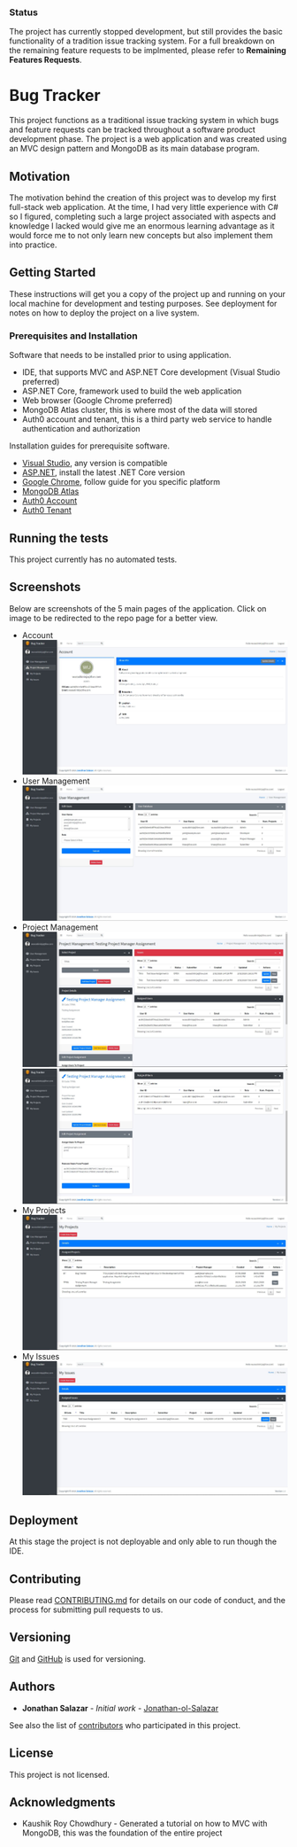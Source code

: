 ### Status 
The project has currently stopped development, but still provides the basic functionality of a tradition issue tracking system. For a full breakdown on the remaining feature requests to be implmented, please refer to **Remaining Features Requests**.

# Bug Tracker

This project functions as a traditional issue tracking system in which bugs and feature requests can be tracked throughout a software product development phase. The project is a web application and was created using an MVC design pattern and MongoDB as its main database program.

## Motivation 

The motivation behind the creation of this project was to develop my first full-stack web application. At the time, I had very little experience with C# so I figured, completing such a large project associated with aspects and knowledge I lacked would give me an enormous learning advantage as it would force me to not only learn new concepts but also implement them into practice.


## Getting Started

These instructions will get you a copy of the project up and running on your local machine for development and testing purposes. See deployment for notes on how to deploy the project on a live system.

### Prerequisites and Installation

Software that needs to be installed prior to using application.

- IDE, that supports MVC and ASP.NET Core development (Visual Studio preferred)
- ASP.NET Core, framework used to build the web application
- Web browser (Google Chrome preferred)
- MongoDB Atlas cluster, this is where most of the data will stored
- Auth0 account and tenant, this is a third party web service to handle authentication and authorization

Installation guides for prerequisite software.

- [Visual Studio](https://visualstudio.microsoft.com/downloads/), any version is compatible
- [ASP.NET](https://dotnet.microsoft.com/download), install the latest .NET Core version
- [Google Chrome](https://support.google.com/chrome/answer/95346?co=GENIE.Platform%3DDesktop&hl=en), follow guide for you specific platform
- [MongoDB Atlas](https://docs.atlas.mongodb.com/getting-started/)
- [Auth0 Account](https://auth0.com/signup?&signUpData=%7B%22category%22%3A%22docs%22%7D)
- [Auth0 Tenant](https://auth0.com/docs/getting-started/create-tenant)


## Running the tests

This project currently has no automated tests.


## Screenshots

Below are screenshots of the 5 main pages of the application. Click on image to be redirected to the repo page for a better view.

- Account
![Image of Account page](https://github.com/Jonathan-ol-Salazar/Bug-Tracker/blob/master/Demo%20Pictures/Account.JPG)
- User Management
![Image of User Management page](https://github.com/Jonathan-ol-Salazar/Bug-Tracker/blob/master/Demo%20Pictures/User%20Management.JPG)
- Project Management
![Image of Project Management - 1 page](https://github.com/Jonathan-ol-Salazar/Bug-Tracker/blob/master/Demo%20Pictures/Project%20Management%20-%201.JPG)
![Image of Project Management - 2 page](https://github.com/Jonathan-ol-Salazar/Bug-Tracker/blob/master/Demo%20Pictures/Project%20Management%20-%202.JPG)
- My Projects
![Image of My Projects page](https://github.com/Jonathan-ol-Salazar/Bug-Tracker/blob/master/Demo%20Pictures/My%20Projects.JPG)
- My Issues
![Image of My Issues page](https://github.com/Jonathan-ol-Salazar/Bug-Tracker/blob/master/Demo%20Pictures/My%20Issues.JPG)


## Deployment

At this stage the project is not deployable and only able to run though the IDE.


## Contributing

Please read [CONTRIBUTING.md](https://gist.github.com/PurpleBooth/b24679402957c63ec426) for details on our code of conduct, and the process for submitting pull requests to us.

## Versioning

 [Git](https://github.com/) and [GitHub](https://git-scm.com/) is used for versioning.

## Authors

* **Jonathan Salazar** - *Initial work* - [Jonathan-ol-Salazar](https://github.com/Jonathan-ol-Salazar)

See also the list of [contributors](https://github.com/Jonathan-ol-Salazar/Bug-Tracker/graphs/contributors) who participated in this project.

## License

This project is not licensed.

## Acknowledgments

* Kaushik Roy Chowdhury - Generated a tutorial on how to MVC with MongoDB, this was the foundation of the entire project
